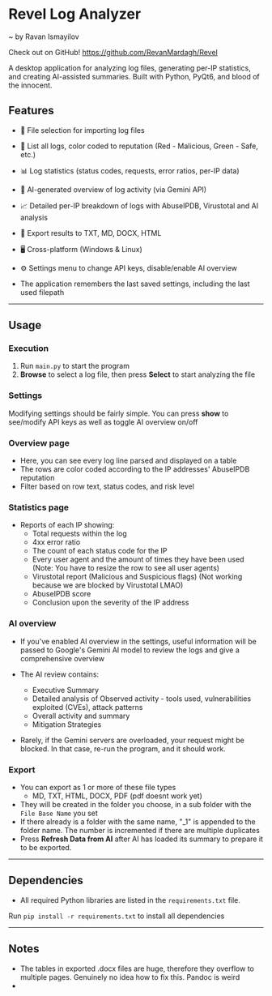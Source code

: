 # Revel Log Analyzer
~ by Ravan Ismayilov

Check out on GitHub! 
https://github.com/RevanMardagh/Revel

A desktop application for analyzing log files, generating per-IP statistics, and creating AI-assisted summaries. Built with Python, PyQt6, and blood of the innocent.
## Features

- 📂 File selection for importing log files
- 📄 List all logs, color coded to reputation (Red - Malicious, Green - Safe, etc.) 
- 📊 Log statistics (status codes, requests, error ratios, per-IP data)
- 🤖 AI-generated overview of log activity (via Gemini API)
- 📈 Detailed per-IP breakdown of logs with AbuseIPDB, Virustotal and AI analysis
- 🧾 Export results to TXT, MD, DOCX, HTML
- 🖥️ Cross-platform (Windows & Linux)
- ⚙️ Settings menu to change API keys, disable/enable AI overview



- The application remembers the last saved settings, including the last used filepath


---

## Usage

### Execution

1. Run `main.py` to start the program
2. **Browse** to select a log file, then press **Select** to start analyzing the file
    
### Settings

Modifying settings should be fairly simple. You can press **show** to see/modify API keys as well as toggle AI overview on/off

### Overview page

- Here, you can see every log line parsed and displayed on a table
- The rows are color coded according to the IP addresses' AbuseIPDB reputation
- Filter based on row text, status codes, and risk level

### Statistics page

- Reports of each IP showing:
    - Total requests within the log
    - 4xx error ratio
    - The count of each status code for the IP
    - Every user agent and the amount of times they have been used (Note: You have to resize the row to see all user agents)
    - Virustotal report (Malicious and Suspicious flags) (Not working because we are blocked by Virustotal LMAO)
    - AbuseIPDB score
    - Conclusion upon the severity of the IP address


### AI overview

- If you've enabled AI overview in the settings, useful information will be passed to Google's Gemini AI model to review the logs and give a comprehensive overview
 
- The AI review contains:
    - Executive Summary
    - Detailed analysis of Observed activity - tools used, vulnerabilities exploited (CVEs), attack patterns
    - Overall activity and summary
    - Mitigation Strategies
- Rarely, if the Gemini servers are overloaded, your request might be blocked. In that case, re-run the program, and it should work.

### Export

- You can export as 1 or more of these file types
    - MD, TXT, HTML, DOCX, PDF (pdf doesnt work yet)
- They will be created in the folder you choose, in a sub folder with the `File Base Name` you set
- If there already is a folder with the same name, "_1" is appended to the folder name. 
    The number is incremented if there are multiple duplicates
- Press **Refresh Data from AI** after AI has loaded its summary to prepare it to be exported. 

---

## Dependencies

- All required Python libraries are listed in the `requirements.txt` file.

Run `pip install -r requirements.txt` to install all dependencies

---

## Notes

- The tables in exported .docx files are huge, therefore they overflow to multiple pages. Genuinely no idea how to fix this. Pandoc is weird
- 
